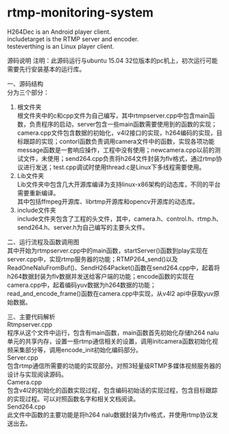 # rtmp-monitoring-system
H264Dec is an Android player client.   
includetarget is the RTMP server and encoder.   
testeverthing is an Linux player client.   

源码说明
注明：此源码运行与ubuntu 15.04 32位版本的pc机上，初次运行可能需要先行安装基本的运行库。    

一、源码结构   
分为三个部分：       
1.	根文件夹    
根文件夹中的c和cpp文件为自己编写，其中rtmpserver.cpp中包含main函数，负责程序的启动，server包含一些main函数需要使用到的函数的实现；camera.cpp文件包含数据的初始化，v4l2接口的实现，h264编码的实现，目标跟踪的实现；contorl函数负责调用camera文件中的函数，实现各项功能message函数是一套响应操作，工程中没有使用；newcamera.cpp以前的测试文件，未使用；send264.cpp负责将h264文件封装为flv格式，通过rtmp协议进行发送；test.cpp调试时使用thread.c是Linux下多线程需要使用。    
2.	Lib文件夹     
Lib文件夹中包含几大开源库编译为支持linux-x86架构的动态库，不同的平台需要重新编译。    
其中包括ffmpeg开源库、librtmp开源库和opencv开源库的动态库。    
3.	include文件夹   
include文件夹包含了工程的头文件，其中，camera.h、control.h、rtmp.h、send264.h、server.h为自己编写的主要头文件。   

二、运行流程及函数调用图   
其中开始为rtmpserver.cpp中的main函数，startServer()函数到play实现在server.cpp中，实现rtmp服务器的功能；RTMP264_send()以及ReadOneNaluFromBuf()、SendH264Packet()函数在send264.cpp中，起着将h264数据封装为flv数据并发送给客户端的功能；encode函数的实现在camera.cpp中，起着编码yuv数据为h264数据的功能；read_and_encode_frame()函数在camera.cpp中实现，从v4l2 api中获取yuv原始数据。   
   
三、主要代码解析   
Rtmpserver.cpp     
程序从这个文件中运行，包含有main函数，main函数首先初始化存储h264 nalu单元的共享内存，设置一些rtmp通信相关的设置，调用initcamera函数初始化视频采集部分等，调用encode_init初始化编码部分。    
Server.cpp     
包含rtmp通信所需要的功能的实现部分。对照3轻量级RTMP多媒体视频服务器的设计与实现阅读源码。      
Camera.cpp     
包含v4l2的初始化的函数实现过程，包含编码初始话的实现过程，包含目标跟踪的实现过程。可以对照函数名字和相关文档阅读。     
Send264.cpp    
此文件中函数的主要功能是将h264 nalu数据封装为flv格式，并使用rtmp协议发送出去。    
